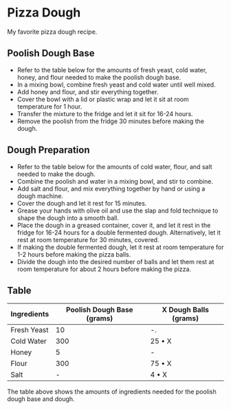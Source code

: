 # Pizza Dough

My favorite pizza dough recipe.

## Poolish Dough Base

- Refer to the table below for the amounts of fresh yeast, cold water, honey, and flour needed to make the poolish dough base.
- In a mixing bowl, combine fresh yeast and cold water until well mixed.
- Add honey and flour, and stir everything together.
- Cover the bowl with a lid or plastic wrap and let it sit at room temperature for 1 hour.
- Transfer the mixture to the fridge and let it sit for 16-24 hours.
- Remove the poolish from the fridge 30 minutes before making the dough.

## Dough Preparation

- Refer to the table below for the amounts of cold water, flour, and salt needed to make the dough.
- Combine the poolish and water in a mixing bowl, and stir to combine.
- Add salt and flour, and mix everything together by hand or using a dough machine.
- Cover the dough and let it rest for 15 minutes.
- Grease your hands with olive oil and use the slap and fold technique to shape the dough into a smooth ball.
- Place the dough in a greased container, cover it, and let it rest in the fridge for 16-24 hours for a double fermented dough. Alternatively, let it rest at room temperature for 30 minutes, covered.
- If making the double fermented dough, let it rest at room temperature for 1-2 hours before making the pizza balls.
- Divide the dough into the desired number of balls and let them rest at room temperature for about 2 hours before making the pizza.

## Table

| Ingredients  | Poolish Dough Base (grams) | X Dough Balls (grams) |
| ------------ | -------------------------- | --------------------- |
| Fresh Yeast  | 10                         | -.                    |
| Cold Water   | 300                        | 25 • X                |
| Honey        | 5                          | -                     |
| Flour        | 300                        | 75 • X                |
| Salt         | -                          | 4 • X                 |

The table above shows the amounts of ingredients needed for the poolish dough base and dough.
